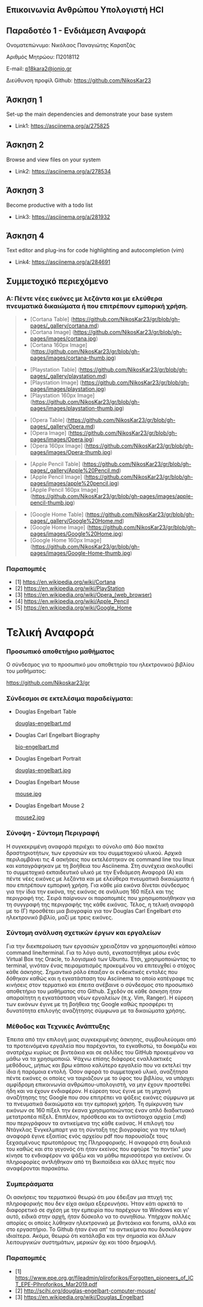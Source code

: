 ## Επικοινωνία Ανθρώπου Υπολογιστή HCI
## Παραδοτέο 1 - Ενδιάμεση Aναφορά

Ονοματεπώνυμο: Νικόλαος Παναγιώτης Καρατζάς

Αριθμός Μητρώου: Π2018112

E-mail: p18kara2@ionio.gr

Διεύθυνση προφίλ Github: https://github.com/NikosKar23

## Άσκηση 1

Set-up the main dependencies and demonstrate your base system

- Link1: https://asciinema.org/a/275825

## Άσκηση 2

Browse and view files on your system

- Link2: https://asciinema.org/a/278534

## Άσκηση 3

Become productive with a todo list

- Link3: https://asciinema.org/a/281932

## Άσκηση 4

Text editor and plug-ins for code highlighting and autocompletion (vim) 

- Link4: https://asciinema.org/a/284691


## **Συμμετοχικό περιεχόμενο**

### Α: Πέντε νέες εικόνες με λεζάντα και με ελεύθερα πνευματικά δικαιώματα ή που επιτρέπουν εμπορική χρήση.

> - [Cortana Table] (https://github.com/NikosKar23/gr/blob/gh-pages/_gallery/cortana.md)
> - [Cortana Image] (https://github.com/NikosKar23/gr/blob/gh-pages/images/cortana.jpg)
> - [Cortana 160px Image] (https://github.com/NikosKar23/gr/blob/gh-pages/images/cortana-thumb.jpg)


> - [Playstation Table] (https://github.com/NikosKar23/gr/blob/gh-pages/_gallery/playstation.md)
> - [Playstation Image] (https://github.com/NikosKar23/gr/blob/gh-pages/images/playstation.jpg)
> - [Playstation 160px Image] (https://github.com/NikosKar23/gr/blob/gh-pages/images/playstation-thumb.jpg)


> - [Opera Table] (https://github.com/NikosKar23/gr/blob/gh-pages/_gallery/Opera.md)
> - [Opera Image] (https://github.com/NikosKar23/gr/blob/gh-pages/images/Opera.jpg)
> - [Opera 160px Image] (https://github.com/NikosKar23/gr/blob/gh-pages/images/Opera-thumb.jpg)


> - [Apple Pencil Table] (https://github.com/NikosKar23/gr/blob/gh-pages/_gallery/Apple%20Pencil.md)
> - [Apple Pencil Image] (https://github.com/NikosKar23/gr/blob/gh-pages/images/apple%20pencil.jpg)
> - [Apple Pencil 160px Image] (https://github.com/NikosKar23/gr/blob/gh-pages/images/apple-pencil-thumb.jpg)


> - [Google Home Table] (https://github.com/NikosKar23/gr/blob/gh-pages/_gallery/Google%20Home.md)
> - [Google Home Image] (https://github.com/NikosKar23/gr/blob/gh-pages/images/Google%20Home.jpg)
> - [Google Home 160px Image] (https://github.com/NikosKar23/gr/blob/gh-pages/images/Google-Home-thumb.jpg)


### **Παραπομπές**

- [1]  https://en.wikipedia.org/wiki/Cortana
- [2]  https://en.wikipedia.org/wiki/PlayStation
- [3]  https://en.wikipedia.org/wiki/Opera_(web_browser)
- [4]  https://en.wikipedia.org/wiki/Apple_Pencil
- [5]  https://en.wikipedia.org/wiki/Google_Home

# Τελική Αναφορά

### Προσωπικό αποθετήριο μαθήματος

Ο σύνδεσμος για το προσωπικό μου αποθετηρίο του ηλεκτρονικού βιβλίου του μαθήματος:

https://github.com/Nikoskar23/gr

### Σύνδεσμοι σε εκτελέσιμα παραδείγματα:

- Douglas Engelbart Table  

  [douglas-engelbart.md](https://github.com/NikosKar23/gr/blob/gh-pages/_biography/douglas-engelbart.md)
 
- Douglas Carl Engelbart Biography 

  [bio-engelbart.md](https://github.com/NikosKar23/gr/blob/gh-pages/_biography/bio-engelbart.md#%CF%83%CF%8D%CE%BD%CF%84%CE%BF%CE%BC%CE%B7-%CE%B2%CE%B9%CE%BF%CE%B3%CF%81%CE%B1%CF%86%CE%AF%CE%B1-%CF%84%CE%BF%CF%85-douglas-carl-engelbart)

- Douglas Engelbart Portrait 

  [douglas-engelbart.jpg](https://github.com/NikosKar23/gr/blob/gh-pages/images/Douglas-Engelbart.jpg)

- Douglas Engelbart Mouse

  [mouse.jpg](https://github.com/NikosKar23/gr/blob/gh-pages/images/mouse.jpg)

- Douglas Engelbart Mouse 2

  [mouse2.jpg](https://github.com/NikosKar23/gr/blob/gh-pages/images/mouse2.jpg)
  
 ### Σύνοψη - Σύντομη Περιγραφή

Η συγκεκριμένη αναφορά περιέχει το σύνολο από δύο πακέτα δραστηριοτήτων, των εργασιών και του συμμετοχικού υλικού. Αρχικά περιλαμβάνει τις 4 ασκήσεις που εκτελέστηκαν σε command line του linux και καταγράφηκαν με τη βοήθεια του Asciinema. Στη συνέχεια ακολουθεί το συμμετοχικό εκπαιδευτικό υλικό με την Ενδιάμεση Αναφορά (Α) και πέντε νέες εικόνες με λεζάντα και με ελεύθερα πνευματικά δικαιώματα ή που επιτρέπουν εμπορική χρήση. Για κάθε μία εικόνα δίνεται σύνδεσμος για την ίδια την εικόνα, της εικόνας σε ανάλυση 160 πίξελ και της περιγραφή της. Σειρά παίρνουν οι παραπομπές που χρησιμοποιήθηκαν για τη συγγραφή της περιγραφής της κάθε εικόνας. Τέλος, η τελική αναφορά με το (Γ) προσθέτει μια βιογραφία για τον Douglas Carl Engelbart στο ηλεκτρονικό βιβλίο, μαζί με τρεις εικόνες.


  ### Σύντομη ανάλυση σχετικών έργων και εργαλείων
  
  Για την διεκπεραίωση των εργασιών χρειαζόταν να χρησιμοποιηθεί κάποιο command line/terminal. Για το λόγο αυτό, εγκαταστήθηκε μέσω ενός Virtual Box της Oracle, το λογισμικό των Ubuntu. Έτσι, χρησιμοποιώντας το terminal, γινόταν ένας πειραματισμός προκειμένου να επιτευχθεί ο στόχος κάθε άσκησης. Σημαντικό ρόλο έπαιξαν οι ενδεικτικές εντολές που δόθηκαν καθώς και η εγκατάσταση του Asciinema το οποίο κατέγραφε τις κινήσεις στον τερματικό και έπειτα ανέβαινε ο σύνδεσμος στο προσωπικό αποθετήριο του μαθήματος στο Github. Σχεδόν σε κάθε άσκηση ήταν απαραίτητη η εγκατάσταση νέων εργαλείων (π.χ. Vim, Ranger). Η εύρεση των εικόνων έγινε με τη βοήθεια της Google καθώς προσφέρει τη δυνατότητα επιλογής αναζήτησης σύμφωνα με τα δικαιώματα χρήσης.
  
   ### Μέθοδος και Τεχνικές Ανάπτυξης
   
   Έπειτα από την επιλογή μιας συγκεκριμένης άσκησης, συμβουλεύομαι από τα προτεινόμενα εργαλεία που παρέχονται, τα εγκαθιστώ, τα δοκιμάζω και ανατρέχω κυρίως σε βιντεάκια και σε σελίδες του GitHub προκειμένου να μάθω να τα χρησιμοποιώ. Ψάχνω επίσης διάφορες εναλλακτικές μεθόδους, μήπως και βρω κάποιο καλύτερο εργαλείο που να εκτελεί την ίδια ή παρόμοια εντολή. Όσον αφορά το συμμετοχικό υλικό, αναζήτησα πέντε εικόνες οι οποίες να ταιριάζουν με το ύφος του βιβλίου, να υπάρχει αμφίδρομη επικοινωνία ανθρώπου-υπολογιστή, να μην έχουν προστεθεί ήδη και να έχουν ενδιαφέρον. Η εύρεση τους έγινε με τη μηχανή αναζήτησης της Google που σου επιτρέπει να ψάξεις εικόνες σύμφωνα με τα πνευματικά δικαιώματα και την εμπορική χρήση. Τη σμίκρυνση των εικόνων σε 160 πίξελ την έκανα χρησιμοποιώντας έναν απλό διαδικτυακό μετατροπέα πίξελ. Επιπλέον, πρόσθεσα και τα αντίστοιχα αρχεία (.md) που περιγράφουν τα αντικείμενα της κάθε εικόνας. Η  επιλογή του Ντάγκλας Ένγκελμπαρτ για τη σύνταξη της βιογραφίας για την τελική αναφορά έγινε εξαιτίας ενός αρχείου pdf που παρουσίαζε τους ξεχασμένους πρωτοπόρους της Πληροφορικής. Η αναφορά στη δουλειά του καθώς και στο γεγονός ότι ήταν εκείνος που εφηύρε "το ποντίκι" μου κίνησε το ενδιαφέρον να ψάξω και να μάθω περισσότερα για εκείνον. Οι πληροφορίες αντλήθηκαν από τη Βικιπαίδεια και άλλες πηγές που αναφέρονται παρακάτω.
   
   ### Συμπεράσματα
   
   Οι ασκήσεις του τερματικού θεωρώ ότι μου έδειξαν μια πτυχή της πληροφορικής που δεν είχα ακόμα εξερευνήσει. Ήταν κάτι αρκετά το διαφορετικό σε σχέση με την εμπειρία που παρέχουν τα Windows και γι' αυτό, ειδικά στην αρχή, ήταν δύσκολο να το συνηθίσω. Υπήρχαν πολλές απορίες οι οποίες λύθηκαν ηλεκτρονικά με βιντεάκια και forums, αλλά και στο εργαστήριο. Το Github ήταν ένα απ' τα αντικείμενα που δυσκόλεψαν ιδιαίτερα. Ακόμα, θεωρώ ότι κατάλαβα και την σημασία και άλλων λειτουργικών συστημάτων, μερικών όχι και τόσο δημοφιλή.
   
   
   ### Παραπομπές
 - [1] https://www.epe.org.gr/fileadmin/pliroforikos/Forgotten_pioneers_of_ICT_EPE-Plhroforikos_Mar2019.pdf
 - [2] http://scihi.org/douglas-engelbart-computer-mouse/
 - [3] https://en.wikipedia.org/wiki/Douglas_Engelbart
